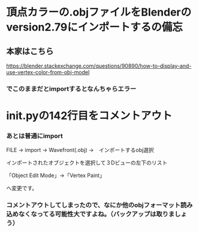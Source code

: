 # 頂点カラーの.objファイルをBlenderのversion2.79にインポートするの備忘

## 本家はこちら

https://blender.stackexchange.com/questions/90890/how-to-display-and-use-vertex-color-from-obj-model

### でこのままだとimportするとなんちゃらエラー




# __init__.pyの142行目をコメントアウト




### あとは普通にimport

FILE → import → Wavefront(.obj) →　インポートするobj選択

インポートされたオブジェクトを選択して３Dビューの左下のリスト

「Object Edit Mode」→「Vertex Paint」

へ変更です。

### コメントアウトしてしまったので、なにか他のobjフォーマット読み込めなくなってる可能性大ですよね。（バックアップは取りましょう）
